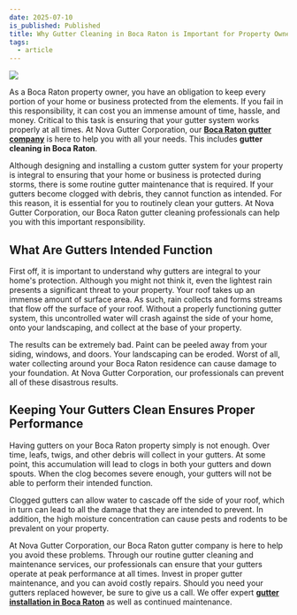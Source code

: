 ```yaml
---
date: 2025-07-10
is_published: Published
title: Why Gutter Cleaning in Boca Raton is Important for Property Owners
tags:
  - article
---
```

![](/media/tips-gutter-cleaning-boca-raton-fl.jpg)

As a Boca Raton property owner, you have an obligation to keep every portion of your home or business protected from the elements. If you fail in this responsibility, it can cost you an immense amount of time, hassle, and money. Critical to this task is ensuring that your gutter system works properly at all times. At Nova Gutter Corporation, our [**Boca Raton gutter company**](https://www.novagutter.com/) is here to help you with all your needs. This includes **gutter cleaning in Boca Raton**.

Although designing and installing a custom gutter system for your property is integral to ensuring that your home or business is protected during storms, there is some routine gutter maintenance that is required. If your gutters become clogged with debris, they cannot function as intended. For this reason, it is essential for you to routinely clean your gutters. At Nova Gutter Corporation, our Boca Raton gutter cleaning professionals can help you with this important responsibility.

## What Are Gutters Intended Function

First off, it is important to understand why gutters are integral to your home's protection. Although you might not think it, even the lightest rain presents a significant threat to your property. Your roof takes up an immense amount of surface area. As such, rain collects and forms streams that flow off the surface of your roof. Without a properly functioning gutter system, this uncontrolled water will crash against the side of your home, onto your landscaping, and collect at the base of your property.

The results can be extremely bad. Paint can be peeled away from your siding, windows, and doors. Your landscaping can be eroded. Worst of all, water collecting around your Boca Raton residence can cause damage to your foundation. At Nova Gutter Corporation, our professionals can prevent all of these disastrous results.

## Keeping Your Gutters Clean Ensures Proper Performance

Having gutters on your Boca Raton property simply is not enough. Over time, leafs, twigs, and other debris will collect in your gutters. At some point, this accumulation will lead to clogs in both your gutters and down spouts. When the clog becomes severe enough, your gutters will not be able to perform their intended function.

Clogged gutters can allow water to cascade off the side of your roof, which in turn can lead to all the damage that they are intended to prevent. In addition, the high moisture concentration can cause pests and rodents to be prevalent on your property.

At Nova Gutter Corporation, our Boca Raton gutter company is here to help you avoid these problems. Through our routine gutter cleaning and maintenance services, our professionals can ensure that your gutters operate at peak performance at all times. Invest in proper gutter maintenance, and you can avoid costly repairs. Should you need your gutters replaced however, be sure to give us a call. We offer expert [**gutter installation in Boca Raton**](https://novagutter.com/#gutter-installation) as well as continued maintenance.
